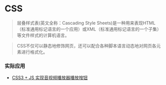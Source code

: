 # CSS
> 层叠样式表(英文全称：Cascading Style Sheets)是一种用来表现HTML（标准通用标记语言的一个应用）或XML（标准通用标记语言的一个子集）等文件样式的计算机语言。

> CSS不仅可以静态地修饰网页，还可以配合各种脚本语言动态地对网页各元素进行格式化。



### 实际应用
* [CSS3 + JS 实现音视频播放器播放按钮](full_stack/css/playBtn)